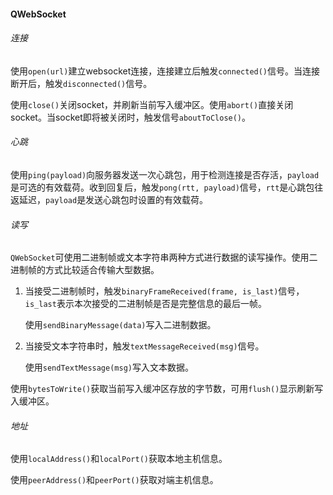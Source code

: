 #### QWebSocket

###### 连接

使用`open(url)`建立websocket连接，连接建立后触发`connected()`信号。当连接断开后，触发`disconnected()`信号。

使用`close()`关闭socket，并刷新当前写入缓冲区。使用`abort()`直接关闭socket。当socket即将被关闭时，触发信号`aboutToClose()`。

###### 心跳

使用`ping(payload)`向服务器发送一次心跳包，用于检测连接是否存活，`payload`是可选的有效载荷。收到回复后，触发`pong(rtt, payload)`信号，`rtt`是心跳包往返延迟，`payload`是发送心跳包时设置的有效载荷。

###### 读写

`QWebSocket`可使用二进制帧或文本字符串两种方式进行数据的读写操作。使用二进制帧的方式比较适合传输大型数据。

1. 当接受二进制帧时，触发`binaryFrameReceived(frame, is_last)`信号，`is_last`表示本次接受的二进制帧是否是完整信息的最后一帧。

   使用`sendBinaryMessage(data)`写入二进制数据。

2. 当接受文本字符串时，触发`textMessageReceived(msg)`信号。

   使用`sendTextMessage(msg)`写入文本数据。

使用`bytesToWrite()`获取当前写入缓冲区存放的字节数，可用`flush()`显示刷新写入缓冲区。

###### 地址

使用`localAddress()`和`localPort()`获取本地主机信息。

使用`peerAddress()`和`peerPort()`获取对端主机信息。



